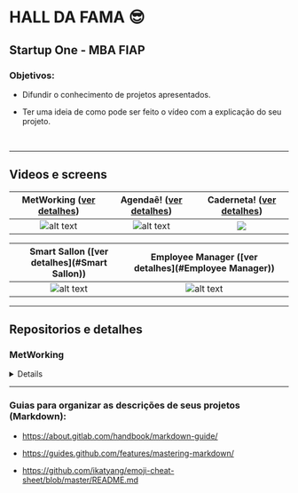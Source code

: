 # HALL DA FAMA :sunglasses: 

## Startup One - MBA FIAP

### Objetivos: 

- Difundir o conhecimento de projetos apresentados.

- Ter uma ideia de como pode ser feito o vídeo com a explicação do seu projeto.

<br>

----

## Videos e screens

| MetWorking ([ver detalhes](#MetWorking))     | Agendaê! ([ver detalhes](#Agendae))     | Caderneta! ([ver detalhes](#Caderneta)) |
|:--------------------------------------------:|:---------------------------------------:|:---------------------------------------:|
| ![alt text][MetWorking]                   | ![alt text][Agendae]                       | ![][Caderneta]                          |

| Smart Sallon ([ver detalhes](#Smart Sallon)) | Employee Manager ([ver detalhes](#Employee Manager)) |    |
|:--------------------------------------------:|:----------------------------------------------------:|:--:|
| ![alt text][Smart Sallon]                    | ![alt text][Employee Manager]                        |    |


[MetWorking]: https://img.youtube.com/vi/9qyUK8s4q6s/0.jpg
[Agendae]: https://cdn.loom.com/sessions/thumbnails/123aaeae32f943c7870dadfc280d5382-with-play.gif
[Caderneta]: https://cdn.loom.com/sessions/thumbnails/123aaeae32f943c7870dadfc280d5382-with-play.gif
[Smart Sallon]: https://github.com/jovtrc.png?size=350
[Employee Manager]: https://img.youtube.com/vi/9qyUK8s4q6s/0.jpg

----
  
## Repositorios e detalhes

### MetWorking
<details>
  <br> Videos e/ou telas: <br>
    <br>- https://www.youtube.com/watch?v=9qyUK8s4q6s
    <br>- https://drive.google.com/file/d/1NwcoLJFQZO-J8AliEkvDOXfRna_tWdtO/view?usp=sharing
 <br><br> Repos: <br>
    <br>- https://github.com/CaioRagazzi/MetworkingUserAPI
    <br>- https://github.com/erickfaraujo/MetWorkingMatchAPI
    <br>- https://github.com/martinsleandros/MetworkingGeoAPI
    <br>- https://github.com/jhun/MetworkingFrontend
</details>

<!---
### Exemplos
<details>
  <summary markdown="span">Detalhes sobre o projeto </summary
  This is the detailed tex
  You can learn more about expected usage of this approach in the [GitLab UI docs](https://gitlab-org.gitlab.io/gitlab-ui/?path=/story/base-collapse--default) though the solution we use above is specific to usage in markdown.
| Default aligned | Left aligned | Center aligned  | Right aligned  |
|-----------------|:-------------|:---------------:|---------------:|
| First body part | Second cell  | Third cell      | fourth cell    |
| Second line     | foo          | **strong**      | baz            |
| Third line      | quux         | baz             | bar            |
|-----------------+--------------+-----------------+----------------|
| Second body     | x            | x               | x              |
| 2nd line        |              |                 |                |
|-----------------+--------------+-----------------+----------------|
| Third body      |              |                 | Foo            |
</details>
-->

<!---
### Fim
[![Everything Is AWESOME](https://img.youtube.com/vi/StTqXEQ2l-Y/0.jpg)](https://www.youtube.com/watch?v=StTqXEQ2l-Y "Everything Is AWESOME")
[![MetworkingIMG2](https://img.youtube.com/vi/9qyUK8s4q6s/mqdefault.jpg)](https://www.youtube.com/watch?v=9qyUK8s4q6s "Metworking")  
| MetWorking ([ver detalhes](#MetWorking))     |
|----------------------------------------------|
| [![](https://img.youtube.com/vi/9qyUK8s4q6s/0.jpg)](https://www.youtube.com/watch?v=9qyUK8s4q6s "Metworking") |
| Agendaê! ([ver detalhes](#Agendae))     |
|-----------------------------------------|
| [![](https://cdn.loom.com/sessions/thumbnails/123aaeae32f943c7870dadfc280d5382-with-play.gif)](https://www.loom.com/share/123aaeae32f943c7870dadfc280d5382 "Metworking") |
-->

----

### Guias para organizar as descrições de seus projetos (Markdown):

- https://about.gitlab.com/handbook/markdown-guide/

- https://guides.github.com/features/mastering-markdown/

- https://github.com/ikatyang/emoji-cheat-sheet/blob/master/README.md
